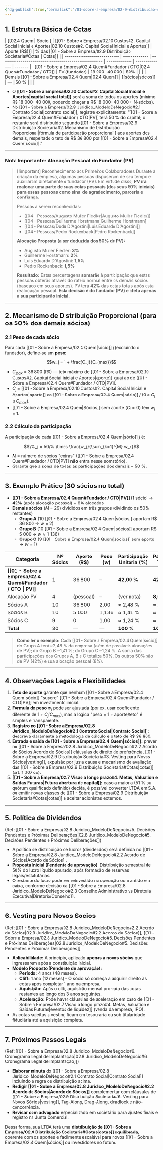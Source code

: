 ```yaml
---
{"dg-publish":true,"permalink":"/01-sobre-a-empresa/02-9-distribuicao-societaria/","tags":["equity","ownership","shares","vesting","partners","legal","MOC"],"noteIcon":""}
---
```


## 1. Estrutura Básica de Cotas

| [[02.4 Quem                  \| Sócio]]       | [[01 - Sobre a Empresa/02.10 Custos#2. Capital Social Inicial e Aportes\|02.10 Custos#2. Capital Social Inicial e Aportes]] | Aporte (R$)]] | % das [[01 - Sobre a Empresa/02.9 Distribuição Societaria#Cotas \| Cotas]] |
| ---------------------------- | ------------- | ---------------------------------------------------- | ------------- | -------------- | ------- |
| [[01 - Sobre a Empresa/02.4 Quem#Fundador / CTO\|02.4 Quem#Fundador / CTO]] | PV (fundador) | 18 000- 40 000                                       | 50%           |                |         |
| Demais [[01 - Sobre a Empresa/02.4 Quem\|02.4 Quem]]         | [[sócios\|sócios]]    | —                                                    | 50 %          |                |         |

*   O **[[01 - Sobre a Empresa/02.10 Custos#2. Capital Social Inicial e Aportes\|capital social total]]** será a soma de todos os aportes (mínimo R$ 18 000- 40 000, podendo chegar a R$ 18 000- 40 000 + N‑sócios).
*   No [[01 - Sobre a Empresa/02.8 Juridico_ModeloDeNegocio#2.1 Contrato Social\|contrato social]], registre explicitamente: "[[01 - Sobre a Empresa/02.4 Quem#Fundador / CTO\|PV]] terá 50 % do capital; o restante será distribuído segundo [[01 - Sobre a Empresa/02.9 Distribuição Societaria#2. Mecanismo de Distribuição Proporcional\|fórmula de participação proporcional]] aos aportes dos demais, respeitado o teto de R$ 36 800 por [[01 - Sobre a Empresa/02.4 Quem\|sócio]]."

---

### Nota Importante: Alocação Pessoal do Fundador (PV)

> [!important] Reconhecimento aos Primeiros Colaboradores
> Durante a criação da empresa, algumas pessoas dispuseram de seu tempo e auxiliaram diretamente o fundador (PV). Em virtude disso, **PV irá realocar uma parte de suas cotas pessoais (dos seus 50% iniciais) para essas pessoas como sinal de agradecimento, parceria e confiança.**
>
> Pessoas a serem reconhecidas:
> *   [[04 - Pessoas/Augusto Muller Fiedler\|Augusto Muller Fiedler]]
> *   [[04 - Pessoas/Guilherme Horstmann\|Guilherme Horstmann]]
> *   [[04 - Pessoas/Dudu D'Agostini\|Luis Eduardo D'Agostini]]
> *   [[04 - Pessoas/Pedro Rockenback\|Pedro Rockenback]]
>
> **Alocação Proposta (a ser deduzida dos 50% de PV):**
> *   Augusto Muller Fiedler: **3%**
> *   Guilherme Horstmann: **2%**
> *   Luis Eduardo D'Agostini: **1,5%**
> *   Pedro Rockenback: **1,5%**
>
> **Resultado:** Estas percentagens **somarão** à participação que estas pessoas obterão através do rateio normal entre os demais sócios (baseado em seus aportes). PV terá **42%** das cotas totais após esta realocação pessoal.
> **Esta decisão é do fundador (PV) e afeta apenas a sua participação inicial.**

---

## 2. Mecanismo de Distribuição Proporcional (para os 50% dos demais sócios)

### 2.1 Peso de cada sócio

Para cada [[01 - Sobre a Empresa/02.4 Quem\|sócio]] _j_ (excluindo o fundador), define‑se um **peso**:

$$w_j = 1 + \frac{C_j}{C_{max}}$$

*   $C_{max}$ = 36 800 (R$) — teto máximo de [[01 - Sobre a Empresa/02.10 Custos#2. Capital Social Inicial e Aportes\|aporte]] igual ao de [[01 - Sobre a Empresa/02.4 Quem#Fundador / CTO\|PV]].
*   $C_j$ = [[01 - Sobre a Empresa/02.10 Custos#2. Capital Social Inicial e Aportes\|aporte]] do [[01 - Sobre a Empresa/02.4 Quem\|sócio]] _j_ (0 ≤ $C_j$ ≤ $C_{max}$).
*   [[01 - Sobre a Empresa/02.4 Quem\|Sócios]] sem aporte ($C_j = 0$) têm $w_j = 1$.

### 2.2 Cálculo da participação

A participação de cada [[01 - Sobre a Empresa/02.4 Quem\|sócio]] _j_ é:

$$\%_j = 50\% \times \frac{w_j}{\sum_{k=1}^{M} w_k}$$

*   _M_ = número de sócios "extras" ([[01 - Sobre a Empresa/02.4 Quem#Fundador / CTO\|PV]] **não** entra nesse somatório).
*   Garante que a soma de todas as participações dos demais = 50 %.

---

## 3. Exemplo Prático (30 sócios no total)

*   **[[01 - Sobre a Empresa/02.4 Quem#Fundador / CTO\|PV]]** (1 sócio) → **42%** (após alocação pessoal) + 8% alocados
*   **Demais sócios** (_M_ = 29) divididos em três grupos (dividindo os 50% restantes):
    *   **Grupo A** (10 [[01 - Sobre a Empresa/02.4 Quem\|sócios]] aportam R$ 36 800 → $w = 2$)
    *   **Grupo B** (10 [[01 - Sobre a Empresa/02.4 Quem\|sócios]] aportam R$ 5 000 → $w ≈ 1,136$)
    *   **Grupo C** (9 [[01 - Sobre a Empresa/02.4 Quem\|sócios]] sem aporte → $w = 1$)

| Categoria                    | Nº Sócios | Aporte (R$) | Peso ($w$) | Participação Unitária (%) | Participação Total (%) |             |
| ---------------------------- | --------- | ----------- | ---------- | ------------------------- | ---------------------- | ----------- |
| **[[01 - Sobre a Empresa/02.4 Quem#Fundador / CTO \| PV]]**    | 1           | 36 800     | –                         | **42,00 %**            | **42,00 %** |
| Alocação PV                  | 4         | (pessoal)   | –          | (ver nota)                | **8,00 %**             |             |
| Sócios A                     | 10        | 36 800      | 2,00       | ≈ 2,48 %                  | ≈ 24,8 %               |             |
| Sócios B                     | 10        | 5 000       | 1,136      | ≈ 1,41 %                  | ≈ 14,1 %               |             |
| Sócios C                     | 9         | 0           | 1,00       | ≈ 1,24 %                  | ≈ 11,1 %               |             |
| **Total**                    | 30        | —           | —          | **100 %**                 | **100 %**              |             |

> **Como ler o exemplo:** Cada [[01 - Sobre a Empresa/02.4 Quem\|sócio]] do Grupo A terá ~2,48 % da empresa (além de possíveis alocações de PV); do Grupo B ~1,41 %; do Grupo C ~1,24 %. A soma das participações dos Grupos A, B e C totaliza 50%. Os outros 50% são de PV (42%) e sua alocação pessoal (8%).

---

## 4. Observações Legais e Flexibilidades

1.  **Teto de aporte** garante que nenhum [[01 - Sobre a Empresa/02.4 Quem\|sócio]] "supere" [[01 - Sobre a Empresa/02.4 Quem#Fundador / CTO\|PV]] em investimento inicial.
2.  **Fórmula de peso** $w_j$ pode ser ajustada (por ex. usar coeficiente diferente de $1+ C_j/C_{max}$), mas a lógica "peso = 1 + aporte/teto" é simples e transparente.
3.  **Registro no [[01 - Sobre a Empresa/02.8 Juridico_ModeloDeNegocio#2.1 Contrato Social\|Contrato Social]]:** descreva claramente a metodologia de cálculo e o teto de R$ 36 800.
4.  **Entrada e saída de [[01 - Sobre a Empresa/02.4 Quem\|sócios]]:** prever no [[01 - Sobre a Empresa/02.8 Juridico_ModeloDeNegocio#2.2 Acordo de Sócios\|Acordo de Sócios]] cláusulas de direito de preferência, [[01 - Sobre a Empresa/02.9 Distribuição Societaria#3. Vesting para Novos Sócios\|vesting]], expulsão por justa causa e mecanismo de avaliação das [[01 - Sobre a Empresa/02.9 Distribuição Societaria#Cotas\|cotas]] (art. 1 .107 cc).
5.  **[[01 - Sobre a Empresa/02.7 Visao a longo prazo#4. Metas, Valuation e Saídas Futuras\|Futura abertura de capital]]:** caso a maioria (51 % ou quórum qualificado definido) decida, é possível converter LTDA em S.A. ou emitir novas classes de [[01 - Sobre a Empresa/02.9 Distribuição Societaria#Cotas\|cotas]] e aceitar acionistas externos.

---

## 5. Política de Dividendos

(Ref: [[01 - Sobre a Empresa/02.8 Juridico_ModeloDeNegocio#5. Decisões Pendentes e Próximas Deliberações\|02.8 Juridico_ModeloDeNegocio#5. Decisões Pendentes e Próximas Deliberações]])
*   A política de distribuição de lucros (dividendos) será definida no [[01 - Sobre a Empresa/02.8 Juridico_ModeloDeNegocio#2.2 Acordo de Sócios\|Acordo de Sócios]].
*   **Proposta Inicial (Pendente de aprovação):** Distribuição semestral de 50% do lucro líquido apurado, após formação de reservas legais/estatutárias.
*   O restante do lucro pode ser reinvestido na operação ou mantido em caixa, conforme decisão da [[01 - Sobre a Empresa/02.8 Juridico_ModeloDeNegocio#2.3 Conselho Administrativo vs Diretoria Executiva\|Diretoria/Conselho]].

---

## 6. Vesting para Novos Sócios

(Ref: [[01 - Sobre a Empresa/02.8 Juridico_ModeloDeNegocio#2.2 Acordo de Sócios\|02.8 Juridico_ModeloDeNegocio#2.2 Acordo de Sócios]], [[01 - Sobre a Empresa/02.8 Juridico_ModeloDeNegocio#5. Decisões Pendentes e Próximas Deliberações\|02.8 Juridico_ModeloDeNegocio#5. Decisões Pendentes e Próximas Deliberações]])
*   **Aplicabilidade:** A princípio, aplicado **apenas a novos sócios** que ingressarem após a constituição inicial.
*   **Modelo Proposto (Pendente de aprovação):**
    *   **Período:** 4 anos (48 meses).
    *   **Cliff:** 1 ano (12 meses) - O sócio só começa a adquirir direito às cotas após completar 1 ano na empresa.
    *   **Aquisição:** Após o cliff, aquisição mensal pro-rata das cotas restantes ao longo dos 3 anos seguintes.
    *   **Aceleração:** Pode haver cláusulas de aceleração em caso de [[01 - Sobre a Empresa/02.7 Visao a longo prazo#4. Metas, Valuation e Saídas Futuras\|eventos de liquidez]] (venda da empresa, IPO).
*   As cotas sujeitas a vesting ficam em tesouraria ou sob titularidade fiduciária até a aquisição completa.

---

## 7. Próximos Passos Legais

(Ref: [[01 - Sobre a Empresa/02.8 Juridico_ModeloDeNegocio#6. Cronograma Legal de Implantação\|02.8 Juridico_ModeloDeNegocio#6. Cronograma Legal de Implantação]])
*   **Elaborar minuta** do [[01 - Sobre a Empresa/02.8 Juridico_ModeloDeNegocio#2.1 Contrato Social\|Contrato Social]] incluindo a regra de distribuição acima.
*   **Redigir [[01 - Sobre a Empresa/02.8 Juridico_ModeloDeNegocio#2.2 Acordo de Sócios\|Acordo de Sócios]]** complementar com cláusulas de [[01 - Sobre a Empresa/02.9 Distribuição Societaria#6. Vesting para Novos Sócios\|vesting]], Tag-Along, Drag-Along, deadlock e não-concorrência.
*   **Revisar com advogado** especializado em societário para ajustes finais e registro na Junta Comercial.

Dessa forma, sua LTDA terá uma **distribuição de [[01 - Sobre a Empresa/02.9 Distribuição Societaria#Cotas\|cotas]] equilibrada**, coerente com os aportes e facilmente escalável para novos [[01 - Sobre a Empresa/02.4 Quem\|sócios]] ou investidores no futuro.